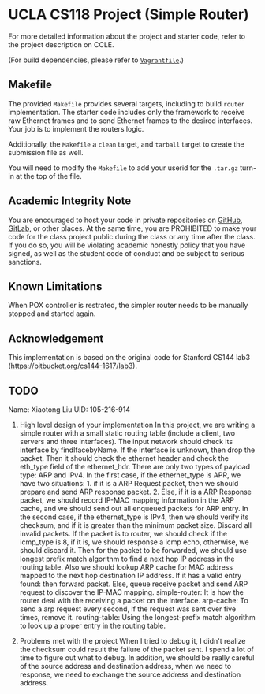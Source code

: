 UCLA CS118 Project (Simple Router)
====================================

For more detailed information about the project and starter code, refer to the project description on CCLE.

(For build dependencies, please refer to [`Vagrantfile`](Vagrantfile).)

## Makefile

The provided `Makefile` provides several targets, including to build `router` implementation.  The starter code includes only the framework to receive raw Ethernet frames and to send Ethernet frames to the desired interfaces.  Your job is to implement the routers logic.

Additionally, the `Makefile` a `clean` target, and `tarball` target to create the submission file as well.

You will need to modify the `Makefile` to add your userid for the `.tar.gz` turn-in at the top of the file.

## Academic Integrity Note

You are encouraged to host your code in private repositories on [GitHub](https://github.com/), [GitLab](https://gitlab.com), or other places.  At the same time, you are PROHIBITED to make your code for the class project public during the class or any time after the class.  If you do so, you will be violating academic honestly policy that you have signed, as well as the student code of conduct and be subject to serious sanctions.

## Known Limitations

When POX controller is restrated, the simpler router needs to be manually stopped and started again.

## Acknowledgement

This implementation is based on the original code for Stanford CS144 lab3 (https://bitbucket.org/cs144-1617/lab3).

## TODO
Name: Xiaotong Liu
UID: 105-216-914

1. High level design of your implementation
In this project, we are writing a simple router with a small static routing table (include a client, two servers and three interfaces). The input network should check its interface by findIfacebyName. If the interface is unknown, then drop the packet. Then it should check the ethernet header and check the eth_type field of the ethernet_hdr. There are only two types of payload type: ARP and IPv4. In the first case, if the ethernet_type is APR, we have two situations: 1. if it is a ARP Request packet, then we should prepare and send ARP response packet. 2. Else, if it is a ARP Response packet, we should record IP-MAC mapping information in the ARP cache, and we should send out all enqueued packets for ARP entry. In the second case, if the ethernet_type is IPv4, then we should verify its checksum, and if it is greater than the minimum packet size. Discard all invalid packets. If the packet is to router, we should check if the icmp_type is 8, if it is, we should response a icmp echo, otherwise, we should discard it. Then for the packet to be forwarded, we should use longest prefix match algorithm to find a next hop IP address in the routing table. Also we should lookup ARP cache for MAC address mapped to the next hop destination IP address. If it has a valid entry found: then forward packet. Else, queue receive packet and send ARP request to discover the IP-MAC mapping.
simple-router: It is how the router deal with the receiving a packet on the interface.
arp-cache: To send a arp request every second, if the request was sent over five times, remove it.
routing-table: Using the longest-prefix match algorithm to look up a proper entry in the routing table.

2. Problems met with the project
When I tried to debug it, I didn't realize the checksum could result the failure of the packet sent. I spend a lot of time to figure out what to debug. In addition, we should be really careful of the source address and destination address, when we need to response, we need to exchange the source address and destination address.
